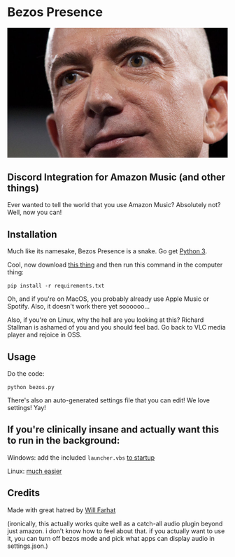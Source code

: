 # Bezos Presence
![jeffrey](./assets/jeff.jpg)
## Discord Integration for Amazon Music (and other things)
Ever wanted to tell the world that you use Amazon Music? Absolutely not? Well, now you can!

## Installation
Much like its namesake, Bezos Presence is a snake. Go get [Python 3](https://www.python.org/downloads/). 

Cool, now download [this thing](https://github.com/willf668/bezos-presence/archive/refs/heads/main.zip) and then run this command in the computer thing:
    
    pip install -r requirements.txt

Oh, and if you're on MacOS, you probably already use Apple Music or Spotify. Also, it doesn't work there yet soooooo...

Also, if you're on Linux, why the hell are you looking at this? Richard Stallman is ashamed of you and you should feel bad. Go back to VLC media player and rejoice in OSS.

## Usage
Do the code:

    python bezos.py

There's also an auto-generated settings file that you can edit! We love settings! Yay!

## If you're clinically insane and actually want this to run in the background:

Windows: add the included `launcher.vbs` [to startup](https://chaha0s.medium.com/how-to-run-python-script-in-background-automatically-on-windows-startup-b558d6b1f439)

Linux: [much easier](https://stackoverflow.com/questions/24518522/run-python-script-at-startup-in-ubuntu)


## Credits
Made with great hatred by [Will Farhat](willfarhat.com)

(ironically, this actually works quite well as a catch-all audio plugin beyond just amazon. i don't know how to feel about that. if you actually want to use it, you can turn off bezos mode and pick what apps can display audio in settings.json.)